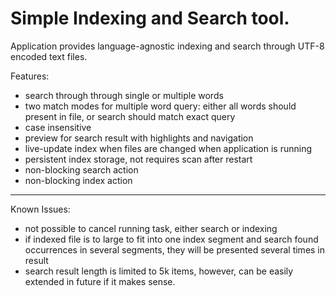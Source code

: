  Simple Indexing and Search tool.
=================================


Application provides language-agnostic indexing and search through UTF-8 encoded text files.

Features:
- search through through single or multiple words
- two match modes for multiple word query: either all words should present in file, or search should match exact query
- case insensitive
- preview for search result with highlights and navigation
- live-update index when files are changed when application is running
- persistent index storage, not requires scan after restart
- non-blocking search action
- non-blocking index action


---------------------------------

Known Issues:
- not possible to cancel running task, either search or indexing
- if indexed file is to large to fit into one index segment and search found 
    occurrences in several segments, they will be presented several times in result
- search result length is limited to 5k items, 
    however, can be easily extended in future if it makes sense.

